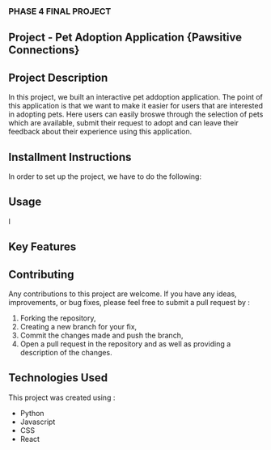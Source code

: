 ### PHASE 4 FINAL PROJECT

 ## Project - Pet Adoption Application {Pawsitive Connections}

 ## Project Description

In this project, we built an interactive pet addoption application. The point of this application is that we want to make it easier for users that are interested in adopting pets. Here users can easily broswe through the selection of pets which are available, submit their request to adopt and can leave their feedback about their experience using this application.


 ## Installment Instructions

In order to set up the project, we have to do the following:





 ## Usage 

I
## Key Features




 ## Contributing 

Any contributions to this project are welcome.
If you have any ideas, improvements, or bug fixes, please feel free to submit a pull request by :
1. Forking the repository, 
2. Creating a new branch for your fix,
3. Commit the changes made and push the branch,
4. Open a pull request in the repository and as well as providing a description of the changes.

 ## Technologies Used

This project was created using :
- Python
- Javascript
- CSS 
- React 







 
 
